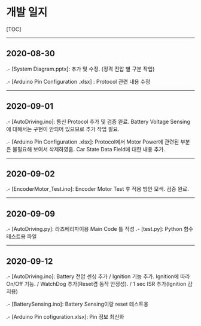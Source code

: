 # 개발 일지

[TOC]



---

## 2020-08-30

.- [System Diagram.pptx]: 추가 및 수정. (정격 전압 별 구분 작업)

.- [Arduino Pin Configuration .xlsx] : Protocol 관련 내용 수정



---

## 2020-09-01

.- [AutoDriving.ino]: 통신 Protocol 추가 및 검증 완료. Battery Voltage Sensing에 대해서는 구현이 안되어 있으므로 추가 작업 필요.

.- [Arduino Pin Configuration .xlsx]: Protocol에서 Motor Power에 관련된 부분은 불필요해 보여서 삭제하였음. Car State Data Field에 대한 내용 추가.

---

## 2020-09-02

.- [EncoderMotor_Test.ino]: Encoder Motor Test 후 적용 방안 모색. 검증 완료.

---

## 2020-09-09

.- [AutoDriving.py]: 라즈베리파이용 Main Code 틀 작성
.- [test.py]: Python 함수 테스트용 파일

---

## 2020-09-12

.- [AutoDriving.ino]: Battery 전압 센싱 추가 / Ignition 기능 추가. Ignition에 따라 On/Off 기능. / WatchDog 추가(Reset겸 동작 안정성). / 1 sec ISR 추가(Ignition 감지용)

.- [BatterySensing.ino]: Battery Sensing이랑 reset 테스트용 

.- [Arduino Pin cofiguration.xlsx]: Pin 정보 최신화